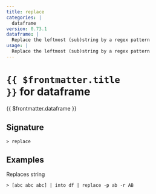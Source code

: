 ```yaml
---
title: replace
categories: |
  dataframe
version: 0.73.1
dataframe: |
  Replace the leftmost (sub)string by a regex pattern
usage: |
  Replace the leftmost (sub)string by a regex pattern
---
```


# <code>{{ $frontmatter.title }}</code> for dataframe

<div class='command-title'>{{ $frontmatter.dataframe }}</div>

## Signature

```> replace ```

## Examples

Replaces string
```shell
> [abc abc abc] | into df | replace -p ab -r AB
```
